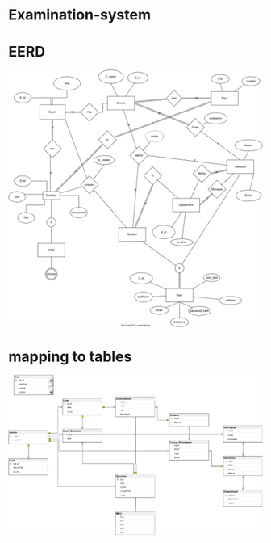 # Examination-system
# EERD 
<img src="ERD.drawio.svg" />

# mapping to tables
![diagram](diagram.png)
